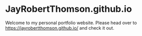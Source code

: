 # JayRobertThomson.github.io

Welcome to my personal portfolio website. Please head over to https://jayrobertthomson.github.io/ and check it out. 
